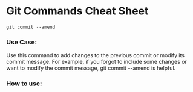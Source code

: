 # Git Commands Cheat Sheet
```
git commit --amend
```
### Use Case:
Use this command to add changes to the previous commit or modify its commit message. For example, if you forgot to include some changes or want to modify the commit message, git commit --amend is helpful.

### How to use:

